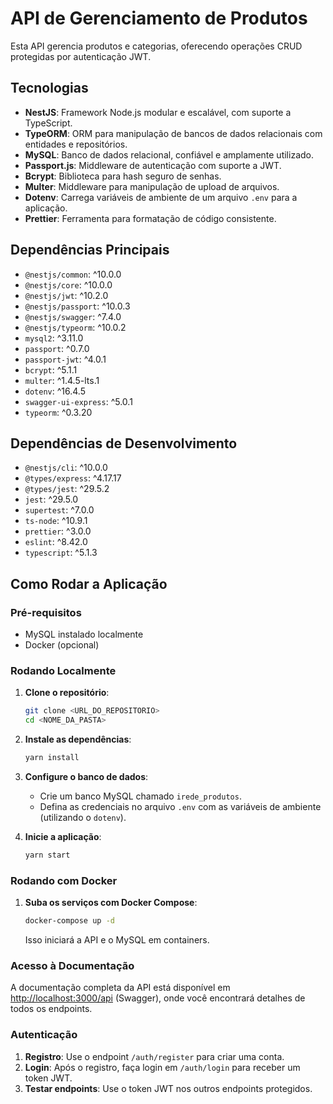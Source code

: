 
# API de Gerenciamento de Produtos

Esta API gerencia produtos e categorias, oferecendo operações CRUD protegidas por autenticação JWT.

## Tecnologias

- **NestJS**: Framework Node.js modular e escalável, com suporte a TypeScript.
- **TypeORM**: ORM para manipulação de bancos de dados relacionais com entidades e repositórios.
- **MySQL**: Banco de dados relacional, confiável e amplamente utilizado.
- **Passport.js**: Middleware de autenticação com suporte a JWT.
- **Bcrypt**: Biblioteca para hash seguro de senhas.
- **Multer**: Middleware para manipulação de upload de arquivos.
- **Dotenv**: Carrega variáveis de ambiente de um arquivo `.env` para a aplicação.
- **Prettier**: Ferramenta para formatação de código consistente.

## Dependências Principais

- `@nestjs/common`: ^10.0.0
- `@nestjs/core`: ^10.0.0
- `@nestjs/jwt`: ^10.2.0
- `@nestjs/passport`: ^10.0.3
- `@nestjs/swagger`: ^7.4.0
- `@nestjs/typeorm`: ^10.0.2
- `mysql2`: ^3.11.0
- `passport`: ^0.7.0
- `passport-jwt`: ^4.0.1
- `bcrypt`: ^5.1.1
- `multer`: ^1.4.5-lts.1
- `dotenv`: ^16.4.5
- `swagger-ui-express`: ^5.0.1
- `typeorm`: ^0.3.20

## Dependências de Desenvolvimento

- `@nestjs/cli`: ^10.0.0
- `@types/express`: ^4.17.17
- `@types/jest`: ^29.5.2
- `jest`: ^29.5.0
- `supertest`: ^7.0.0
- `ts-node`: ^10.9.1
- `prettier`: ^3.0.0
- `eslint`: ^8.42.0
- `typescript`: ^5.1.3

## Como Rodar a Aplicação

### Pré-requisitos
- MySQL instalado localmente
- Docker (opcional)

### Rodando Localmente

1. **Clone o repositório**:
   ```bash
   git clone <URL_DO_REPOSITORIO>
   cd <NOME_DA_PASTA>
   ```

2. **Instale as dependências**:
   ```bash
   yarn install
   ```

3. **Configure o banco de dados**:
   - Crie um banco MySQL chamado `irede_produtos`.
   - Defina as credenciais no arquivo `.env` com as variáveis de ambiente (utilizando o `dotenv`).

4. **Inicie a aplicação**:
   ```bash
   yarn start
   ```

### Rodando com Docker

1. **Suba os serviços com Docker Compose**:
   ```bash
   docker-compose up -d
   ```

   Isso iniciará a API e o MySQL em containers.

### Acesso à Documentação

A documentação completa da API está disponível em [http://localhost:3000/api](http://localhost:3000/api) (Swagger), onde você encontrará detalhes de todos os endpoints.

### Autenticação

1. **Registro**: Use o endpoint `/auth/register` para criar uma conta.
2. **Login**: Após o registro, faça login em `/auth/login` para receber um token JWT.
3. **Testar endpoints**: Use o token JWT nos outros endpoints protegidos.